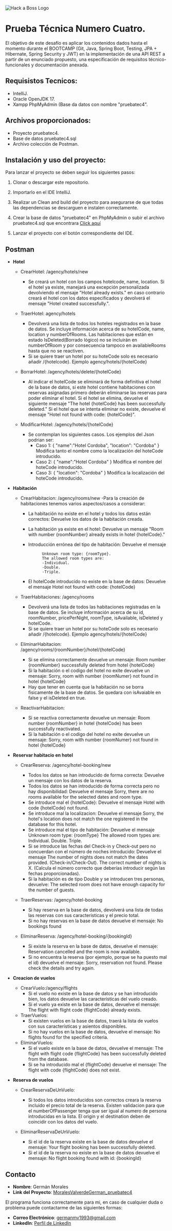 ![Hack a Boss Logo](https://d92mrp7hetgfk.cloudfront.net/images/sites/misc/Hack_a_Boss/original.png?1623097457)

# Prueba Técnica Numero Cuatro.

El objetivo de este desafío es aplicar los contenidos dados hasta el momento durante el BOOTCAMP (Git, Java, Spring Boot, Testing, JPA + Hibernate, Spring Security y JWT) en la implementación de una API REST a partir de un enunciado propuesto, una especificación de requisitos técnico-funcionales y documentación anexada.

## Requisistos Tecnicos:
  - IntelliJ.
  - Oracle OpenJDK 17.
  - Xampp PhpMyAdmin (Base da datos con nombre "pruebatec4".

## Archivos proporcionados:
  - Proyecto pruebatec4.
  - Base de datos pruebatec4.sql
  - Archivo colección de Postman.

## Instalación y uso del proyecto:

Para lanzar el proyecto se deben seguir los siguientes pasos:

1. Clonar o descargar este repositorio.
2. Importarlo en el IDE IntelliJ.
3. Realizar un Clean and build del proyecto para asegurarse de que todas las dependencias se descarguen e instalen correctamente.
4. Crear la base de datos "pruebatec4" en PhpMyAdmin o subir el archivo pruebatec4.sql que encontrara [Click aquí](https://github.com/Germanmv93/MoralesValverdeGerman_pruebatec4/tree/master/Recursos)

5. Lanzar el proyecto con el botón correspondiente del IDE.

## Postman

  - **Hotel**
    
    - CrearHotel: /agency/hotels/new
      - Se creará un hotel con los campos hotelcode, name, location. Si el hotel ya existe, manejará una excepción personalizada devolviendo el mensaje "Hotel already exists." en caso contrario creará el hotel con los datos especificados y devolverá el mensaje "Hotel created successfully.".
        
    - TraerHotel: agency/hotels
      - Devolverá una lista de todos los hoteles registrados en la base de datos. Se incluye información acerca de su hotelCode, name, location y numberOfRooms. Las habitaciones que están en estado IsDeleted(Borrado lógico) no se incluirán en numberOfRoom y por consecuencia tampoco en availableRooms hasta que no se reactiven.
      - Si se quiere traer un hotel por su hoteCode solo es necesario añadir /{hotelcode}. Ejemplo agency/hotels/{hotelCode}
        
    - BorrarHotel: /agency/hotels/delete/{hotelCode}
      - Al indicar el hotelCode se eliminará de forma definitiva el hotel de la base de datos, si este hotel contiene habitaciones con reservas asignadas primero deberán eliminarse las reservas para poder eliminar el hotel. Si el hotel se elimina, devuelve el siguiente mensaje "The hotel {hotelCode} has been successfully deleted." Si el hotel que se intenta eliminar no existe, devuelve el mensaje "Hotel not found with code: {hotelCode}".
        
    - ModificarHotel: /agency/hotels/{hotelCode}
      - Se contemplan  los siguientes casos. Los ejemplos del Json podrian ser:
        - Caso 1: { "name":"Hotel Cordoba", "location": "Cordoba" } Modifica tanto el nombre como la localización del hoteCode introducido.
        - Caso 2: { "name":"Hotel Cordoba" } Modifica el nombre del hoteCode introducido.
        - Caso 3: { "location": "Cordoba" } Modifica la localización del hoteCode introducido.
    
  - **Habitación**
    
    - CrearHabitacion: /agency/rooms/new
        -Para la creación de habitaciones tenemos varios aspectos/casos a considerar:
        - La habitación no existe en el hotel y todos los datos están correctos: Devuelve los datos de la habitación creada.
        - La habitación ya existe en el hotel: Devuelve un mensaje "Room with number {roomNumber} already exists in hotel {hotelCode}."
        - Introducción errónea del tipo de habitación: Devuelve el mensaje
            
                    Unknown room type: {roomType}. 
                    The allowed room types are:
                    -Individual.
                    -Double.
                    -Triple.
              
        - El hotelCode introducido no existe en la base de datos: Devuelve el mensaje Hotel not found with code: {hotelCode}
              
    - TraerHabitaciones: /agency/rooms
      - Devolverá una lista de todos las habitaciones registradas en la base de datos. Se incluye información acerca de su id, roomNumber, pricePerNight, roomType, isAvailable, isDeleted y hotelCode.
      - Si se quiere traer un hotel por su hoteCode solo es necesario añadir /{hotelcode}. Ejemplo agency/hotels/{hotelCode}

    - EliminarHabitacion: /agency/rooms/{roomNumber}/hotel/{hotelCode}
      - Si se elimina correctamente devuelve un mensaje: Room number {roomNumber} successfully deleted from hotel {hotelCode}
      - Si la habitación o el codigo del hotel no exite devuelve un mensaje: Sorry, room with number {roomNumer} not found in hotel {hotelCode}
      - Hay que tener en cuenta que la habitación no se borra fisicamente de la base de datos. Se quedara con isAvaiable en false y el isDeleted en true.
        
    - ReactivarHabitacion:
      - Si se reactiva correctamente devuelve un mensaje: Room number {roomNumber} in hotel {hotelCode} has been successfully reactivated.
      - Si la habitación o el codigo del hotel no exite devuelve un mensaje: Sorry, room with number {roomNumer} not found in hotel {hotelCode}
        
  - **Reservar habitacio en hotel**
    
    - CrearReserva: /agency/hotel-booking/new
      - Todos los datos se han introducido de forma correcta: Devuelve un mensaje con los datos de la reserva.
      - Todos los datos se han introducido de forma correcta pero no hay disponibilidad: Devuelve el mensaje Sorry, there are no rooms available for the selected dates and room type.
      - Se introduce mal el {hotelCode}: Devuelve el mensaje Hotel with code {hotelCode} not found.
      - Se introduce mal la localizacion: Devuelve el mensaje Sorry, the hotel's location does not match the one registered in the database for this hotel.
      - Se introduce mal el tipo de habitación: Devuelve el mensaje Unknown room type: {roomType} The allowed room types are: Individual. Double. Triple.
      - Si se introduce las fechas del Check-in y Check-out pero no concuerdan con el número de noches introducido: Devuelve el mensaje The number of nights does not match the dates provided. (Check-in/Check-Out). The correct number of nights is X. (Calcula el número correcto que deberías introducir según las fechas proporcionadas).
      - Si la habitación  es de tipo Double y se introducen tres personas, devuelve: The selected room does not have enough capacity for the number of guests.
        
    - TraerReservas: /agency/hotel-booking
      - Si hay reserva en la base de datos, devolverá una lista de todas las reservas con sus caracteristicas y el precio total.
      - Si no hay reservas en la base de datos devuelve el mensaje: No bookings found
        
    - EliminarReserva: /agency/hotel-booking/{bookingId}
      - Si existe la reserva en la base de datos, devuelve el mensaje: Reservation cancelled and the room is now available.
      - Si no encuentra la reserva (por ejemplo, porque se ha puesto mal el id) devuelve el mensaje: Sorry, reservation not found. Please check the details and try again.
  - **Creacion de vuelos**
    
    - CrearVuelo:/agency/flights
      - Si el vuelo no existe en la base de datos y se han introducido bien, los datos devuelve las características del vuelo creado.
      - Si el vuelo ya existe en la base de datos, devuelve el mensaje: The flight with flight code {flightCode} already exists.
    - TraerVuelos:
      - Si existen vuelos en la base de datos, traerá la lista de vuelos con sus características y asientos disponibles.
      - Si no hay vuelos en la base de datos, devuelve el mensaje: No flights found for the specified criteria.
    - EliminarVuelos:
      - Si el vuelo existe en la base de datos, devuelve el mensaje: The flight with flight code {flightCode} has been successfully deleted from the database.
      - Si se ha introducido mal el {flightCode} devuelve el mensaje: The flight with code {flightCode} does not exist.
        
  - **Reserva de vuelos**
    
    - CrearReservaDeUnVuelo:
    
      - Si todos los datos introducidos son correctos creara la reserva incluido el precio total de la reserva. Existen validacion para que el numberOfPassenger tenga que ser igual al numero de persona introducidas en la lista. El origin y el destination deben de coincidir con los datos del vuelo.
        
    - EliminarReservaDeUnVuelo:
      - Si el id de la reserva existe en la base de datos devuelve el mensaje: Your flight booking has been successfully deleted.
      - Si el id de la reserva no existe en la base de datos devuelve el mensaje: No flight booking found with id: {bookingId}

## Contacto

- **Nombre**: Germán Morales
- **Link del Proyecto**: [MoralesValverdeGerman_pruebatec4](https://github.com/Germanmv93/MoralesValverdeGerman_pruebatec4)

El programa funciona correctamente para mi, en caso de cualquier duda o problema puede contactarme de las siguientes formas:
  
- **Correo Electrónico**: [germanmv1993@gmail.com](mailto:germanmv1993@gmail.com)
- **LinkedIn**: [Perfil de LinkedIn](https://www.linkedin.com/in/germ%C3%A1n-morales-942100254/)
